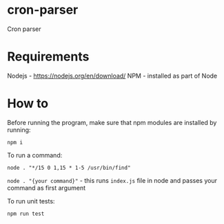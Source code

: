 # cron-parser

Cron parser

# Requirements

Nodejs - https://nodejs.org/en/download/
NPM - installed as part of Node

# How to

Before running the program, make sure that npm modules are installed by running:

```
npm i
```

To run a command:

```
node . "*/15 0 1,15 * 1-5 /usr/bin/find"
```

`node . "{your command}"` - this runs `index.js` file in node and passes your command as first argument

To run unit tests:

```
npm run test
```
